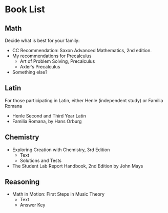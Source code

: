 
# Book List

## Math

Decide what is best for your family: 
- CC Recommendation: Saxon Advanced Mathematics, 2nd edition.
- My recommendations for Precalculus 
	- Art of Problem Solving, Precalculus
	- Axler’s Precalculus
- Something else? 

## Latin
For those participating in Latin, either Henle (independent study) or Familia Romana 
* Henle Second and Third Year Latin
* Familia Romana, by Hans Orburg

## Chemistry

* Exploring Creation with Chemistry, 3rd Edition
	* Text
	* Solutions and Tests
* The Student Lab Report Handbook, 2nd Edition by John Mays

## Reasoning

* Math in Motion: First Steps in Music Theory
	* Text
	* Answer Key



